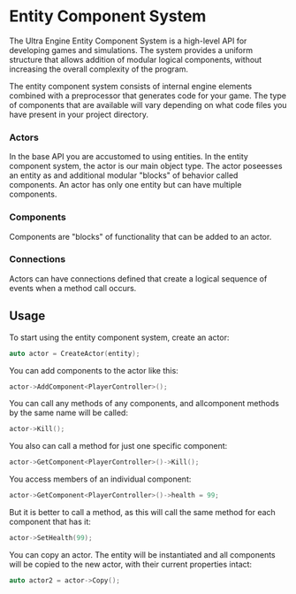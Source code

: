 # Entity Component System

The Ultra Engine Entity Component System is a high-level API for developing games and simulations. The system provides a uniform structure that allows addition of modular logical components, without increasing the overall complexity of the program.

The entity component system consists of internal engine elements combined with a preprocessor that generates code for your game. The type of components that are available will vary depending on what code files you have present in your project directory.

### Actors

In the base API you are accustomed to using entities. In the entity component system, the actor is our main object type. The actor poseesses an entity as and additional modular "blocks" of behavior called components. An actor has only one entity but can have multiple components.

### Components

Components are "blocks" of functionality that can be added to an actor.

### Connections

Actors can have connections defined that create a logical sequence of events when a method call occurs.

## Usage

To start using the entity component system, create an actor:

```c++
auto actor = CreateActor(entity);
```

You can add components to the actor like this:

```c++
actor->AddComponent<PlayerController>();
```

You can call any methods of any components, and allcomponent methods by the same name will be called:

```c++
actor->Kill();
```

You also can call a method for just one specific component:

```c++
actor->GetComponent<PlayerController>()->Kill();
```

You access members of an individual component:

```c++
actor->GetComponent<PlayerController>()->health = 99;
```

But it is better to call a method, as this will call the same method for each component that has it:

```c++
actor->SetHealth(99);
```

You can copy an actor. The entity will be instantiated and all components will be copied to the new actor, with their current properties intact:

```c++
auto actor2 = actor->Copy();
```
